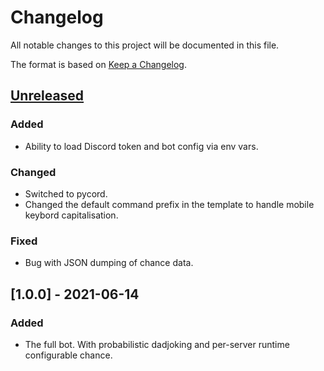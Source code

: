 # Changelog
All notable changes to this project will be documented in this file.

The format is based on [Keep a Changelog](https://keepachangelog.com/en/1.0.0/).


## [Unreleased]
### Added
- Ability to load Discord token and bot config via env vars.
### Changed
- Switched to pycord.
- Changed the default command prefix in the template to handle mobile keybord capitalisation.
### Fixed
- Bug with JSON dumping of chance data.


## [1.0.0] - 2021-06-14
### Added
- The full bot. With probabilistic dadjoking and per-server runtime configurable chance.


[Unreleased]: https://github.com/0x5c/dadbot2k/compare/v1.0.0...HEAD
[v1.0.0]: https://github.com/0x5c/dadbot2k/releases/tag/v1.0.0
